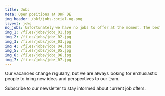 ```yaml
---
title: Jobs
meta: Open positions at OKF DE
img_header: /okf/jobs-social-og.png
layout: jobs
no_jobs: Unfortunately we have no jobs to offer at the moment. The best way is to subscribe to our newsletter to be informed about future job vacancies.
img_1: /files/jobs/jobs_01.jpg
img_2: /files/jobs/jobs_02.jpg
img_3: /files/jobs/jobs_03.jpg
img_4: /files/jobs/jobs_04.jpg
img_5: /files/jobs/jobs_05.jpg
img_6: /files/jobs/jobs_06.jpg
img_7: /files/jobs/jobs_07.jpg
---
```


Our vacancies change regularly, but we are always looking for enthusiastic people to bring new ideas and perspectives to our team.

Subscribe to our newsletter to stay informed about current job offers.